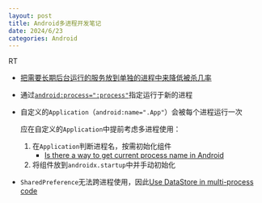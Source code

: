 ```yaml
---
layout: post
title: Android多进程开发笔记
date: 2024/6/23
categories: Android
---
```


RT

<!--more-->

- [把需要长期后台运行的服务放到单独的进程中来降低被杀几率](https://x.com/oasisfeng/status/1633822931523612676)
- 通过[`android:process=":process"`](https://developer.android.com/guide/topics/manifest/service-element#proc)指定运行于新的进程
- 自定义的`Application`（`android:name=".App"`）会被每个进程运行一次

  应在自定义的`Application`中提前考虑多进程使用：

    1. 在`Application`判断进程名，按需初始化组件
        - [Is there a way to get current process name in Android](https://stackoverflow.com/a/55842542/5507158)
    1. 将组件放到`androidx.startup`中并手动初始化

- `SharedPreference`无法跨进程使用，因此[Use DataStore in multi-process code](https://developer.android.com/topic/libraries/architecture/datastore#multiprocess)

